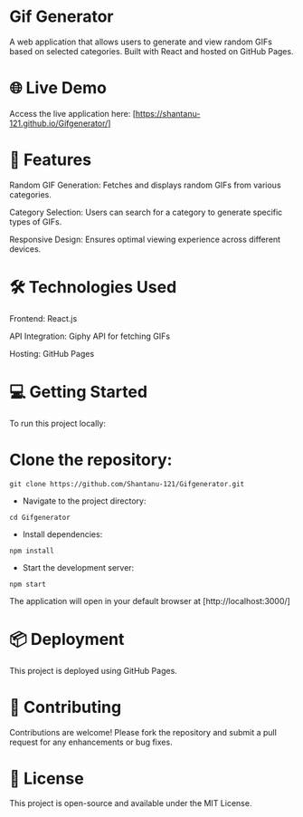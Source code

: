 # Gif Generator
A web application that allows users to generate and view random GIFs based on selected categories. Built with React and hosted on GitHub Pages.

# 🌐 Live Demo
Access the live application here: [https://shantanu-121.github.io/Gifgenerator/]

# 🚀 Features
Random GIF Generation: Fetches and displays random GIFs from various categories.

Category Selection: Users can search for a category to generate specific types of GIFs.

Responsive Design: Ensures optimal viewing experience across different devices.

# 🛠️ Technologies Used
Frontend: React.js

API Integration: Giphy API for fetching GIFs

Hosting: GitHub Pages

# 💻 Getting Started
To run this project locally:

# Clone the repository:

```console
git clone https://github.com/Shantanu-121/Gifgenerator.git
```

* Navigate to the project directory:
```console
cd Gifgenerator
```
* Install dependencies:
```console
npm install
```
* Start the development server:
```console
npm start
```
The application will open in your default browser at [http://localhost:3000/]

# 📦 Deployment
This project is deployed using GitHub Pages.

# 🤝 Contributing
Contributions are welcome! Please fork the repository and submit a pull request for any enhancements or bug fixes.

# 📄 License
This project is open-source and available under the MIT License.
